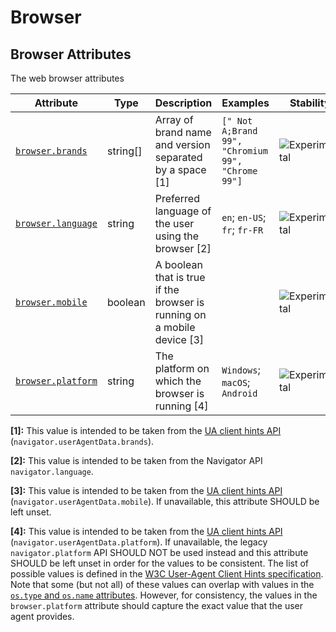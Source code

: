<!--- Hugo front matter used to generate the website version of this page:
--->

<!-- NOTE: THIS FILE IS AUTOGENERATED. DO NOT EDIT BY HAND. -->
<!-- see templates/registry/markdown/attribute_namespace.md.j2 -->

# Browser

## Browser Attributes

The web browser attributes

| Attribute                                                                    | Type     | Description                                                             | Examples                                          | Stability                                                        |
| ---------------------------------------------------------------------------- | -------- | ----------------------------------------------------------------------- | ------------------------------------------------- | ---------------------------------------------------------------- |
| <a id="`browser-brands`" href="#`browser-brands`">`browser.brands`</a>       | string[] | Array of brand name and version separated by a space [1]                | `[" Not A;Brand 99", "Chromium 99", "Chrome 99"]` | ![Experimental](https://img.shields.io/badge/-experimental-blue) |
| <a id="`browser-language`" href="#`browser-language`">`browser.language`</a> | string   | Preferred language of the user using the browser [2]                    | `en`; `en-US`; `fr`; `fr-FR`                      | ![Experimental](https://img.shields.io/badge/-experimental-blue) |
| <a id="`browser-mobile`" href="#`browser-mobile`">`browser.mobile`</a>       | boolean  | A boolean that is true if the browser is running on a mobile device [3] |                                                   | ![Experimental](https://img.shields.io/badge/-experimental-blue) |
| <a id="`browser-platform`" href="#`browser-platform`">`browser.platform`</a> | string   | The platform on which the browser is running [4]                        | `Windows`; `macOS`; `Android`                     | ![Experimental](https://img.shields.io/badge/-experimental-blue) |

**[1]:** This value is intended to be taken from the [UA client hints API](https://wicg.github.io/ua-client-hints/#interface) (`navigator.userAgentData.brands`).

**[2]:** This value is intended to be taken from the Navigator API `navigator.language`.

**[3]:** This value is intended to be taken from the [UA client hints API](https://wicg.github.io/ua-client-hints/#interface) (`navigator.userAgentData.mobile`). If unavailable, this attribute SHOULD be left unset.

**[4]:** This value is intended to be taken from the [UA client hints API](https://wicg.github.io/ua-client-hints/#interface) (`navigator.userAgentData.platform`). If unavailable, the legacy `navigator.platform` API SHOULD NOT be used instead and this attribute SHOULD be left unset in order for the values to be consistent.
The list of possible values is defined in the [W3C User-Agent Client Hints specification](https://wicg.github.io/ua-client-hints/#sec-ch-ua-platform). Note that some (but not all) of these values can overlap with values in the [`os.type` and `os.name` attributes](./os.md). However, for consistency, the values in the `browser.platform` attribute should capture the exact value that the user agent provides.
